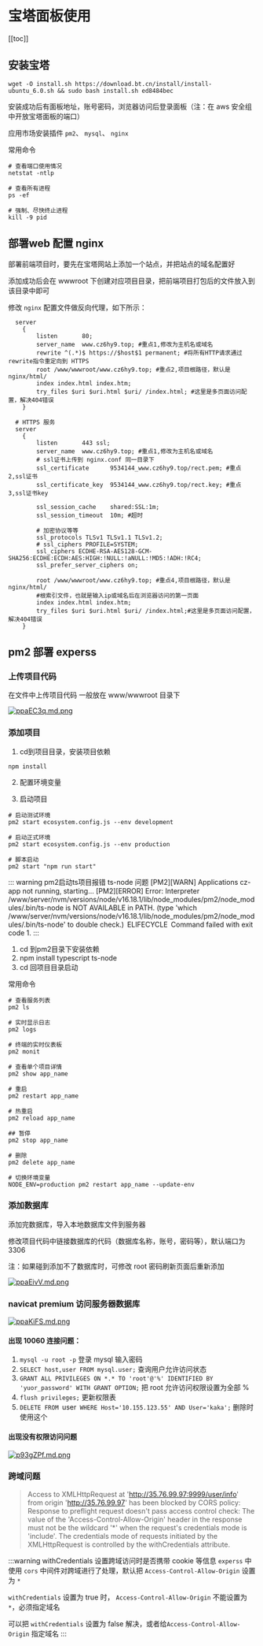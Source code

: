 # 宝塔面板使用

[[toc]]

## 安装宝塔

```shell
wget -O install.sh https://download.bt.cn/install/install-ubuntu_6.0.sh && sudo bash install.sh ed8484bec
```

安装成功后有面板地址，账号密码，浏览器访问后登录面板（注：在 aws 安全组中开放宝塔面板的端口）

应用市场安装插件 `pm2`、 `mysql`、 `nginx`

常用命令
```shell
# 查看端口使用情况
netstat -ntlp

# 查看所有进程
ps -ef

# 强制、尽快终止进程
kill -9 pid
```

## 部署web 配置 nginx

部署前端项目时，要先在宝塔网站上添加一个站点，并把站点的域名配置好

添加成功后会在 wwwroot 下创建对应项目目录，把前端项目打包后的文件放入到该目录中即可

修改 `nginx` 配置文件做反向代理，如下所示：

```
  server
    {
        listen       80;
        server_name  www.cz6hy9.top; #重点1,修改为主机名或域名
        rewrite ^(.*)$ https://$host$1 permanent; #将所有HTTP请求通过rewrite指令重定向到 HTTPS
        root /www/wwwroot/www.cz6hy9.top; #重点2,项目根路径，默认是nginx/html/
        index index.html index.htm;
        try_files $uri $uri.html $uri/ /index.html; #这里是多页面访问配置，解决404错误
    }

  # HTTPS 服务
  server
    {
        listen       443 ssl;
        server_name  www.cz6hy9.top; #重点1,修改为主机名或域名
        # ssl证书上传到 nginx.conf 同一目录下
        ssl_certificate      9534144_www.cz6hy9.top/rect.pem; #重点2,ssl证书
        ssl_certificate_key  9534144_www.cz6hy9.top/rect.key; #重点3,ssl证书key
 
        ssl_session_cache    shared:SSL:1m;
        ssl_session_timeout  10m; #超时
 
        # 加密协议等等
        ssl_protocols TLSv1 TLSv1.1 TLSv1.2;
        # ssl_ciphers PROFILE=SYSTEM;
        ssl_ciphers ECDHE-RSA-AES128-GCM-SHA256:ECDHE:ECDH:AES:HIGH:!NULL:!aNULL:!MD5:!ADH:!RC4;
        ssl_prefer_server_ciphers on;
 
        root /www/wwwroot/www.cz6hy9.top; #重点4,项目根路径，默认是nginx/html/
        #根索引文件，也就是输入ip或域名后在浏览器访问的第一页面
        index index.html index.htm;
        try_files $uri $uri.html $uri/ /index.html;#这里是多页面访问配置，解决404错误
    }
```


## pm2 部署 experss

### 上传项目代码

在文件中上传项目代码 一般放在 www/wwwroot 目录下

[![ppaEC3q.md.png](https://s1.ax1x.com/2023/03/21/ppaEC3q.md.png)](https://imgse.com/i/ppaEC3q)

### 添加项目

1. cd到项目目录，安装项目依赖

```shell
npm install
```

2. 配置环境变量



3. 启动项目

```shell
# 启动测试环境
pm2 start ecosystem.config.js --env development

# 启动正式环境
pm2 start ecosystem.config.js --env production

# 脚本启动
pm2 start "npm run start"
```

::: warning pm2启动ts项目报错 ts-node 问题
[PM2][WARN] Applications cz-app not running, starting...
[PM2][ERROR] Error: Interpreter /www/server/nvm/versions/node/v16.18.1/lib/node_modules/pm2/node_modules/.bin/ts-node is NOT AVAILABLE in PATH. (type 'which /www/server/nvm/versions/node/v16.18.1/lib/node_modules/pm2/node_modules/.bin/ts-node' to double check.)
 ELIFECYCLE  Command failed with exit code 1.
:::

1. cd 到pm2目录下安装依赖 
2. npm install typescript ts-node
3. cd 回项目目录启动

常用命令

```shell
# 查看服务列表
pm2 ls

# 实时显示日志
pm2 logs

# 终端的实时仪表板
pm2 monit

# 查看单个项目详情
pm2 show app_name

# 重启
pm2 restart app_name

# 热重启
pm2 reload app_name

## 暂停
pm2 stop app_name

# 删除
pm2 delete app_name

# 切换环境变量
NODE_ENV=production pm2 restart app_name --update-env
```

### 添加数据库

添加完数据库，导入本地数据库文件到服务器

修改项目代码中链接数据库的代码（数据库名称，账号，密码等），默认端口为 3306

注：如果碰到添加不了数据库时，可修改 root 密码刷新页面后重新添加

[![ppaEivV.md.png](https://s1.ax1x.com/2023/03/21/ppaEivV.md.png)](https://imgse.com/i/ppaEivV)

### navicat premium 访问服务器数据库

[![ppaKiFS.md.png](https://s1.ax1x.com/2023/03/21/ppaKiFS.md.png)](https://imgse.com/i/ppaKiFS)

#### 出现 10060 连接问题：

1. `mysql -u root -p` 登录 mysql 输入密码
2. `SELECT host,user FROM mysql.user;` 查询用户允许访问状态
3. `GRANT ALL PRIVILEGES ON *.* TO 'root'@'%' IDENTIFIED BY 'yuor_password' WITH GRANT OPTION;` 把 root 允许访问权限设置为全部 %
4. `flush privileges;` 更新权限表
5. `DELETE FROM `user` WHERE Host='10.155.123.55' AND User='kaka';` 删除时使用这个

#### 出现没有权限访问问题

[![p93gZPf.md.png](https://s1.ax1x.com/2023/04/30/p93gZPf.md.png)](https://imgse.com/i/p93gZPf)

### 跨域问题

>Access to XMLHttpRequest at 'http://35.76.99.97:9999/user/info' from origin 'http://35.76.99.97' has been blocked by CORS policy: Response to preflight request doesn't pass access control check: The value of the 'Access-Control-Allow-Origin' header in the response must not be the wildcard '*' when the request's credentials mode is 'include'. The credentials mode of requests initiated by the XMLHttpRequest is controlled by the withCredentials attribute.

:::warning withCredentials 设置跨域访问时是否携带 cookie 等信息
`experss` 中使用 `cors` 中间件对跨域进行了处理，默认把 `Access-Control-Allow-Origin` 设置为 `*`

`withCredentials` 设置为 true 时， `Access-Control-Allow-Origin` 不能设置为 `*`，必须指定域名

可以把 `withCredentials` 设置为 false 解决，或者给`Access-Control-Allow-Origin` 指定域名
:::

